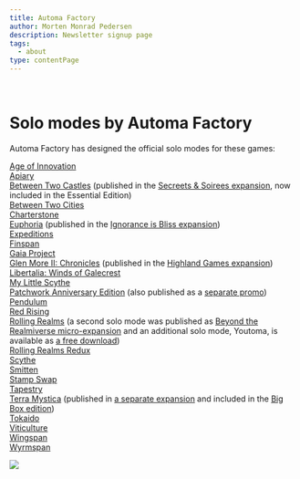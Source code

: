 ```yaml
---
title: Automa Factory
author: Morten Monrad Pedersen
description: Newsletter signup page
tags:
  - about
type: contentPage
---
```

<br/>

# Solo modes by Automa Factory

Automa Factory has designed the official solo modes for these games:

[Age of Innovation](https://boardgamegeek.com/boardgame/383179/age-of-innovation)<br/>
[Apiary](https://stonemaiergames.com/games/apiary/)<br/>
[Between Two Castles](https://stonemaiergames.com/games/between-two-castles/) (published in the [Secreets & Soirees expansion](https://stonemaiergames.com/games/between-two-castles/secrets-soirees-expansion/), now included in the Essential Edition)<br/>
[Between Two Cities](https://stonemaiergames.com/games/between-two-cities/)<br/>
[Charterstone](https://stonemaiergames.com/games/charterstone/)<br/>
[Euphoria](https://stonemaiergames.com/games/euphoria/) (published in the [Ignorance is Bliss expansion](https://stonemaiergames.com/games/euphoria/expansion/))<br/>
[Expeditions](https://stonemaiergames.com/games/expeditions/)<br/>
[Finspan](https://stonemaiergames.com/games/finspan/)<br/>
[Gaia Project](https://boardgamegeek.com/boardgame/220308/gaia-project)<br/>
[Glen More II: Chronicles](https://funtails.de/en/glen-more-ii-chronicles-the-board-game/) (published in the [Highland Games expansion](https://funtails.de/en/glen-more-ii-highland-games/))<br/>
[Libertalia: Winds of Galecrest](https://stonemaiergames.com/games/libertalia/)<br/>
[My Little Scythe](https://stonemaiergames.com/games/my-little-scythe/)<br/>
[Patchwork Anniversary Edition](https://www.lookout-spiele.de/en/games/patchworkanniversary.html) (also published as a [separate promo](https://www.lookout-spiele.de/en/games/patchworkautoma.html))<br/>
[Pendulum](https://stonemaiergames.com/games/pendulum/)<br/>
[Red Rising](https://stonemaiergames.com/games/red-rising/)<br/>
[Rolling Realms](https://stonemaiergames.com/games/rolling-realms/) (a second solo mode was published as [Beyond the Realmiverse micro-expansion](https://store.stonemaiergames.com/products/rolling-realms-promo-beyond-the-realmiverse) and an additional solo mode, Youtoma, is available as [a free download](https://automafactory.com/rr-youtoma/))<br/>
[Rolling Realms Redux](https://stonemaiergames.com/games/rolling-realms/redux/)<br/>
[Scythe](https://stonemaiergames.com/games/scythe/)<br/>
[Smitten](https://stonemaiergames.com/games/smitten/)<br/>
[Stamp Swap](https://stonemaiergames.com/games/stamp-swap/)<br/>
[Tapestry](https://stonemaiergames.com/games/tapestry/)<br/>
[Terra Mystica](https://boardgamegeek.com/boardgame/120677/terra-mystica) (published in [a separate expansion](https://boardgamegeek.com/boardgame/349169/terra-mystica-automa-solo-box) and included in the [Big Box edition](https://boardgamegeek.com/boardgame/181289/terra-mystica-big-box))<br/>
[Tokaido](https://stonemaiergames.com/games/tokaido/)<br/>
[Viticulture](https://stonemaiergames.com/games/viticulture/)<br/>
[Wingspan](https://stonemaiergames.com/games/wingspan/)<br/>
[Wyrmspan](https://stonemaiergames.com/games/wyrmspan/)

![](images/afLogo.png)
